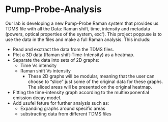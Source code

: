 # Pump-Probe-Analysis

Our lab is developing a new Pump-Probe Raman system that provides us TDMS file with all the Data: Raman shift, time, intensity and metadata (powers, optical properties of the system, exc').
This project poppuse is to use the data in the files and make a full Raman analysis.
This includs:
- Read and exctract the data from the TDMS files.
- Plot a 3D data (Raman shift-Time-Intensity) as a heatmap.
- Separate the data into sets of 2D graphs:
  - Time Vs intensity
  - Raman shift Vs intensity
    * These 2D graphs will be modular, meaning that the user can choose to “slice” just some of the original data for these graphs. The sliced areas will be presented on the original heatmap.
- Fitting the time-intensity graph according to the multiexponential emission decay model.
- Add usufel  feture for further analysis such as:
  - Expanding graphs around specific areas
  - substracting data from different TDMS files
